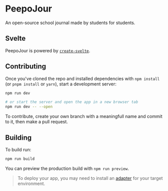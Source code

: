 # PeepoJour

An open-source school journal made by students for students.

## Svelte

PeepoJour is powered by [`create-svelte`](https://github.com/sveltejs/kit/tree/master/packages/create-svelte).

## Contributing

Once you've cloned the repo and installed dependencies with `npm install` (or `pnpm install` or `yarn`), start a development server:

```bash
npm run dev

# or start the server and open the app in a new browser tab
npm run dev -- --open
```

To contribute, create your own branch with a meaningfull name and commit to it, then make a pull request.

## Building

To build run:

```bash
npm run build
```

You can preview the production build with `npm run preview`.

> To deploy your app, you may need to install an [adapter](https://kit.svelte.dev/docs/adapters) for your target environment.
